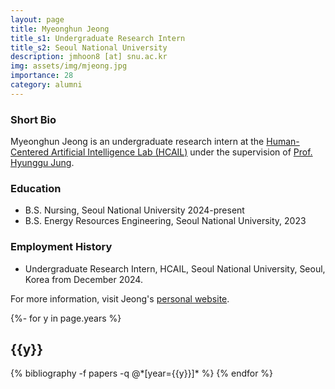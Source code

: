 ```yaml
---
layout: page
title: Myeonghun Jeong
title_s1: Undergraduate Research Intern
title_s2: Seoul National University
description: jmhoon8 [at] snu.ac.kr
img: assets/img/mjeong.jpg
importance: 28
category: alumni
---
```


### Short Bio
<p>Myeonghun Jeong is an undergraduate research intern at the <a href="http://hcail.snu.ac.kr">Human-Centered Artificial Intelligence Lab (HCAIL)</a> under the supervision of <a href="http://hyunggujung.com">Prof. Hyunggu Jung</a>.
</p>

### Education
<ul>
<li>B.S. Nursing, Seoul National University 2024-present
</li>
<li>B.S. Energy Resources Engineering, Seoul National University, 2023
</li>
</ul>

### Employment History
<ul>
<li>Undergraduate Research Intern, HCAIL, Seoul National University, Seoul, Korea from December 2024.
</li>
</ul>

For more information, visit Jeong's [personal website](https://myeonghun-jeong.github.io/Myeonghun-jeong/).

<!-- _pages/publications.md -->
<div class="publications">

{%- for y in page.years %}
  <h2 class="year">{{y}}</h2>
  {% bibliography -f papers -q @*[year={{y}}]* %}
{% endfor %}

</div>

